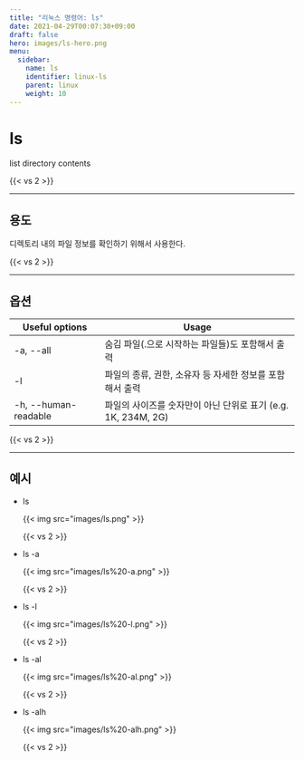 ```yaml
---
title: "리눅스 명령어: ls"
date: 2021-04-29T00:07:30+09:00
draft: false
hero: images/ls-hero.png
menu:
  sidebar:
    name: ls
    identifier: linux-ls
    parent: linux
    weight: 10
---
```


# ls

list directory contents

{{< vs 2 >}}

---
## 용도

디렉토리 내의 파일 정보를 확인하기 위해서 사용한다.

{{< vs 2 >}}

---
## 옵션

| Useful options       | Usage                                                         |
| -------------------- | ------------------------------------------------------------- |
| -a, --all            | 숨김 파일(.으로 시작하는 파일들)도 포함해서 출력              |
| -l                   | 파일의 종류, 권한, 소유자 등 자세한 정보를 포함해서 출력      |
| -h, --human-readable | 파일의 사이즈를 숫자만이 아닌 단위로 표기 (e.g. 1K, 234M, 2G) |

{{< vs 2 >}}

---
## 예시

   - ls

     {{< img src="images/ls.png" >}}

      {{< vs 2 >}}

   - ls -a

     {{< img src="images/ls%20-a.png" >}}

      {{< vs 2 >}}

   - ls -l

      {{< img src="images/ls%20-l.png" >}}

      {{< vs 2 >}}


   - ls -al

      {{< img src="images/ls%20-al.png" >}}

      {{< vs 2 >}}


   - ls -alh

      {{< img src="images/ls%20-alh.png" >}}

      {{< vs 2 >}}

